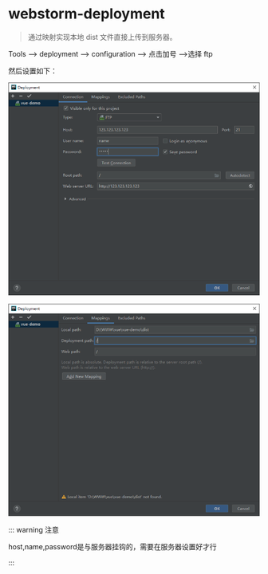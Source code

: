 # webstorm-deployment

> 通过映射实现本地 dist 文件直接上传到服务器。

Tools --> deployment --> configuration --> 点击加号  -->选择 ftp

然后设置如下：

![1550651813630](./image/config1.png)

![1550651848693](./image/config2.png)

::: warning 注意

host,name,password是与服务器挂钩的，需要在服务器设置好才行

:::